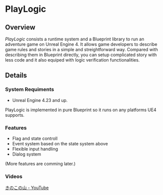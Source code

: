 PlayLogic
=========

Overview
--------

*PlayLogic* consists a runtime system and a Blueprint library to run an adventure game on Unreal Engine 4.
It allows game developers to describe game rules and stories in a simple and streightforward way.
Compared with describing them in Blueprint directly, you can setup complicated story with less code and it also equiped with logic verification functionalities.

Details
-------

### System Requiments

*   Unreal Engine 4.23 and up.

PlayLogic is implemented in pure Blueprint so it runs on any platforms UE4 supports.

### Features

-   Flag and state controll
-   Event system based on the state system above
-   Flexible input handling
-   Dialog system

(More features are comming later.)

### Videos

[きのこの山 - YouTube](https://youtu.be/E_53KOJTfNU)
